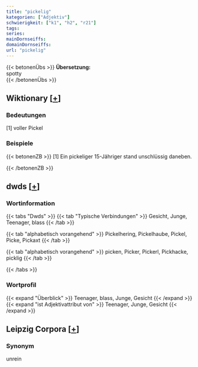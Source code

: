 ```yaml
---
title: "pickelig"
kategorien: ["Adjektiv"]
schwierigkeit: ["k1", "h2", "r21"]
tags:
series:
mainDornseiffs:
domainDornseiffs:
url: "pickelig"
---
```


{{< betonenÜbs >}}
**Übersetzung:**  
spotty  
{{< /betonenÜbs >}}

## Wiktionary [[+](https://de.wiktionary.org/wiki/pickelig)]

### Bedeutungen
[1] voller Pickel  

### Beispiele
{{< betonenZB >}}
[1] Ein pickeliger 15-Jähriger stand unschlüssig daneben.  

{{< /betonenZB >}}


## dwds [[+](https://www.dwds.de/wb/pickelig)]

### Wortinformation
{{< tabs "Dwds" >}}
{{< tab "Typische Verbindungen" >}}
Gesicht, Junge, Teenager, blass
{{< /tab >}}

{{< tab "alphabetisch vorangehend" >}}
Pickelhering, Pickelhaube, Pickel, Picke, Pickaxt
{{< /tab >}}

{{< tab "alphabetisch vorangehend" >}}
picken, Picker, Pickerl, Pickhacke, picklig
{{< /tab >}}

{{< /tabs >}}

### Wortprofil
{{< expand "Überblick" >}} Teenager, blass, Junge, Gesicht {{< /expand >}}
{{< expand "ist Adjektivattribut von" >}} Teenager, Junge, Gesicht {{< /expand >}}

## Leipzig Corpora [[+](https://corpora.uni-leipzig.de/en/res?word=pickelig&corpusId=deu_newscrawl-public_2018)]


### Synonym
unrein

